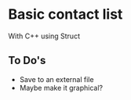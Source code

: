 # Basic contact list

With C++ using Struct

## To Do's

* Save to an external file
* Maybe make it graphical?

